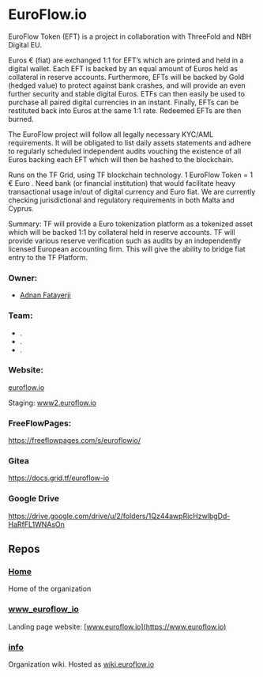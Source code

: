 # EuroFlow.io

EuroFlow Token (EFT) is a project in collaboration with ThreeFold and NBH Digital EU.

Euros € (fiat) are exchanged 1:1 for EFT’s which are printed and held in a digital wallet. Each EFT is backed by an equal amount of Euros held as collateral in reserve accounts. Furthermore, EFTs will be backed by Gold (hedged value) to protect against bank crashes, and will provide an even further security and stable digital Euros. ETFs can then easily be used to purchase all paired digital currencies in an instant. Finally, EFTs can be restituted back into Euros at the same 1:1 rate. Redeemed EFTs are then burned. 

The EuroFlow project will follow all legally necessary KYC/AML requirements. It will be obligated to list daily assets statements and adhere to regularly scheduled independent audits vouching the existence of all Euros backing each EFT which will then be hashed to the blockchain.

Runs on the TF Grid, using TF blockchain technology.
1 EuroFlow Token = 1 € Euro .
Need bank (or financial institution) that would facilitate heavy transactional usage in/out of digital currency and Euro fiat. We are currently checking jurisdictional and regulatory requirements in both Malta and Cyprus.

Summary: 
TF will provide a Euro tokenization platform as a tokenized asset which will be backed 1:1 by collateral held in reserve accounts. 
TF will provide various reserve verification such as audits by an independently licensed European accounting firm.
This will give the ability to bridge fiat entry to the TF Platform. 

### Owner: 
* [Adnan Fatayerji](https://github.com/AdnanFatayerji)

### Team:
* .
* .
* .

### Website:

[euroflow.io](http://euroflow.io)

Staging: [www2.euroflow.io](https://www2.euroflow.io/)

### FreeFlowPages: 
https://freeflowpages.com/s/euroflowio/

### Gitea
https://docs.grid.tf/euroflow-io

### Google Drive
https://drive.google.com/drive/u/2/folders/1Qz44awpRicHzwlbgDd-HaRfFL1WNAsOn

## Repos

### [Home](https://github.com/euroflow-io/home)
Home of the organization

### [www_euroflow_io](https://github.com/euroflow-io/www_euroflow_io)
Landing page website: [www.euroflow.io](https://www.euroflow.io) 

### [info](https://github.com/euroflow-io/info)
Organization wiki. Hosted as [wiki.euroflow.io](http://wiki.euroflow.io/)

